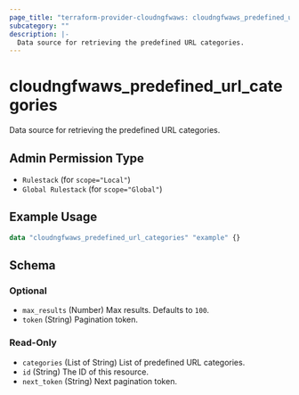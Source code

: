```yaml
---
page_title: "terraform-provider-cloudngfwaws: cloudngfwaws_predefined_url_categories Data Source"
subcategory: ""
description: |-
  Data source for retrieving the predefined URL categories.
---
```


# cloudngfwaws_predefined_url_categories

Data source for retrieving the predefined URL categories.


## Admin Permission Type

* `Rulestack` (for `scope="Local"`)
* `Global Rulestack` (for `scope="Global"`)


## Example Usage

```terraform
data "cloudngfwaws_predefined_url_categories" "example" {}
```


<!-- schema generated by tfplugindocs -->
## Schema

### Optional

- `max_results` (Number) Max results. Defaults to `100`.
- `token` (String) Pagination token.

### Read-Only

- `categories` (List of String) List of predefined URL categories.
- `id` (String) The ID of this resource.
- `next_token` (String) Next pagination token.
